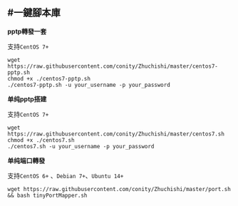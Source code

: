 #一鍵腳本庫
------------------
**pptp轉發一套**

支持`CentOS 7+`
```
wget https://raw.githubusercontent.com/conity/Zhuchishi/master/centos7-pptp.sh
chmod +x ./centos7-pptp.sh
./centos7-pptp.sh -u your_username -p your_password
```

**单纯pptp搭建**

支持`CentOS 7+`
```
wget https://raw.githubusercontent.com/conity/Zhuchishi/master/centos7.sh
chmod +x ./centos7.sh
./centos7.sh -u your_username -p your_password
```

**单纯端口轉發**

支持`CentOS 6+` 、`Debian 7+`、`Ubuntu 14+`
```
wget https://raw.githubusercontent.com/conity/Zhuchishi/master/port.sh && bash tinyPortMapper.sh 
```
